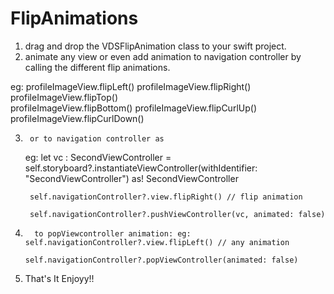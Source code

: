 # FlipAnimations

1. drag and drop the VDSFlipAnimation class to your swift project.
2. animate any view or even add animation to navigation controller by calling the different flip animations.

  eg: profileImageView.flipLeft()
      profileImageView.flipRight()
      profileImageView.flipTop()      
      profileImageView.flipBottom()
      profileImageView.flipCurlUp()
      profileImageView.flipCurlDown()
      
3.      or to navigation controller as 
      
      eg: let vc : SecondViewController = self.storyboard?.instantiateViewController(withIdentifier: "SecondViewController") as! SecondViewController
        
        self.navigationController?.view.flipRight() // flip animation
        
        self.navigationController?.pushViewController(vc, animated: false)

 4.       to popViewcontroller animation: eg:  self.navigationController?.view.flipLeft() // any animation
        
        self.navigationController?.popViewController(animated: false)
        
 5.    That's It Enjoyy!!
